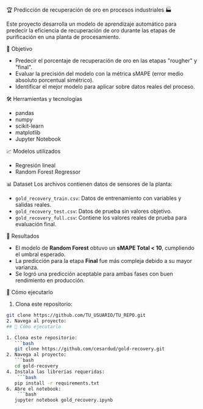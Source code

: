 🏆 Predicción de recuperación de oro en procesos industriales 🏭

Este proyecto desarrolla un modelo de aprendizaje automático para predecir la eficiencia de recuperación de oro durante las etapas de purificación en una planta de procesamiento.

🎯 Objetivo
- Predecir el porcentaje de recuperación de oro en las etapas "rougher" y "final".
- Evaluar la precisión del modelo con la métrica sMAPE (error medio absoluto porcentual simétrico).
- Identificar el mejor modelo para aplicar sobre datos reales del proceso.

🛠️ Herramientas y tecnologías
- pandas
- numpy
- scikit-learn
- matplotlib
- Jupyter Notebook

📈 Modelos utilizados
- Regresión lineal
- Random Forest Regressor

📊 Dataset
Los archivos contienen datos de sensores de la planta:
- `gold_recovery_train.csv`: Datos de entrenamiento con variables y salidas reales.
- `gold_recovery_test.csv`: Datos de prueba sin valores objetivo.
- `gold_recovery_full.csv`: Contiene los valores reales de prueba para evaluación final.

📌 Resultados
- El modelo de **Random Forest** obtuvo un **sMAPE Total < 10**, cumpliendo el umbral esperado.
- La predicción para la etapa **Final** fue más compleja debido a su mayor varianza.
- Se logró una predicción aceptable para ambas fases con buen rendimiento en producción.

🚀 Cómo ejecutarlo
1. Clona este repositorio:
```bash
git clone https://github.com/TU_USUARIO/TU_REPO.git
2. Navega al proyecto:
## 🚀 Cómo ejecutarlo

1. Clona este repositorio:
   ```bash
   git clone https://github.com/cesardud/gold-recovery.git
2. Navega al proyecto:
   ```bash
   cd gold-recovery
4. Instala las librerías requeridas:
    ```bash
   pip install -r requirements.txt
6. Abre el notebook:
    ```bash
   jupyter notebook gold_recovery.ipynb
